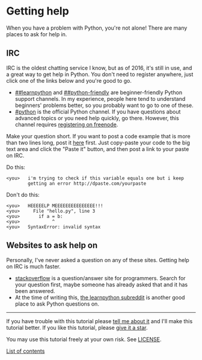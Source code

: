 # Getting help

When you have a problem with Python, you're not alone! There are many
places to ask for help in.

## IRC

IRC is the oldest chatting service I know, but as of 2016, it's still
in use, and a great way to get help in Python. You don't need to
register anywhere, just click one of the links below and you're good to
go.

- [##learnpython](https://kiwiirc.com/client/chat.freenode.net/##learnpython) and
    [##python-friendly](https://kiwiirc.com/client/chat.freenode.net/##python-friendly)
    are beginner-friendly Python support channels. In my experience,
    people here tend to understand beginners' problems better, so you
    probably want to go to one of these.
- [#python](https://kiwiirc.com/client/chat.freenode.net/#python) is
    the official Python channel. If you have questions about advanced
    topics or you need help quickly, go there. However, this channel
    requires
    [registering on freenode](http://www.wikihow.com/Register-a-Nickname-on-Freenode).

Make your question short. If you want to post a code example that is
more than two lines long, post it [here](http://dpaste.com/) first.
Just copy-paste your code to the big text area and click the "Paste it"
button, and then post a link to your paste on IRC.

Do this:

    <you>   i'm trying to check if this variable equals one but i keep
            getting an error http://dpaste.com/yourpaste

Don't do this:

    <you>   HEEEEELP MEEEEEEEEEEEEEEE!!!
    <you>     File "hello.py", line 3
    <you>       if a = b:
    <you>            ^
    <you>   SyntaxError: invalid syntax

## Websites to ask help on

Personally, I've never asked a question on any of these sites. Getting
help on IRC is much faster.

- [stackoverflow](http://stackoverflow.com/) is a question/answer site
    for programmers. Search for your question first, maybe someone has
    already asked that and it has been answered.
- At the time of writing this,
    [the learnpython subreddit](https://www.reddit.com/r/learnpython/)
    is another good place to ask Python questions on.

***

If you have trouble with this tutorial please [tell me about
it](./contact-me.md) and I'll make this tutorial better. If you
like this tutorial, please [give it a
star](./README.md#how-can-i-thank-you-for-writing-and-sharing-this-tutorial).

You may use this tutorial freely at your own risk. See
[LICENSE](./LICENSE).

[List of contents](./README.md#list-of-contents)
